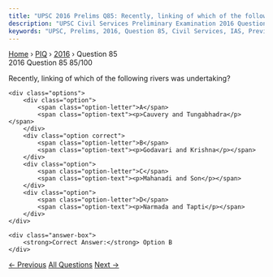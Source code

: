 ```yaml
---
title: "UPSC 2016 Prelims Q85: Recently, linking of which of the following rivers was under..."
description: "UPSC Civil Services Preliminary Examination 2016 Question 85 with options and answer"
keywords: "UPSC, Prelims, 2016, Question 85, Civil Services, IAS, Previous Year Questions"
---
```


<nav class="breadcrumb">
    <a href="../../">Home</a>
    <span>›</span>
    <a href="../">PIQ</a>
    <span>›</span>
    <a href="./">2016</a>
    <span>›</span>
    <span>Question 85</span>
</nav>

<div class="question-header">
    <div class="question-meta">
        <span class="year-badge">2016</span>
        <span class="question-number">Question 85</span>
        <span class="progress">85/100</span>
    </div>
    <div class="progress-bar">
        <div class="progress-fill" style="width: 85.0%"></div>
    </div>
</div>

<div class="question-content">
    <div class="question-text">
        <p>Recently, linking of which of the following rivers was undertaking?</p>
    </div>
    
    <div class="options">
        <div class="option">
            <span class="option-letter">A</span>
            <span class="option-text"><p>Cauvery and Tungabhadra</p></span>
        </div>
        <div class="option correct">
            <span class="option-letter">B</span>
            <span class="option-text"><p>Godavari and Krishna</p></span>
        </div>
        <div class="option">
            <span class="option-letter">C</span>
            <span class="option-text"><p>Mahanadi and Son</p></span>
        </div>
        <div class="option">
            <span class="option-letter">D</span>
            <span class="option-text"><p>Narmada and Tapti</p></span>
        </div>
    </div>

    <div class="answer-box">
        <strong>Correct Answer:</strong> Option B
    </div>
</div>

<div class="question-nav">
    <a href="../q084-regarding-digilocker-sometimes-seen-in-the-news-wh/" class="nav-btn prev">← Previous</a>
    <a href="../" class="nav-btn center">All Questions</a>
    <a href="../q086-in-the-cities-of-our-country-which-among-the-follo/" class="nav-btn next">Next →</a>
</div>
